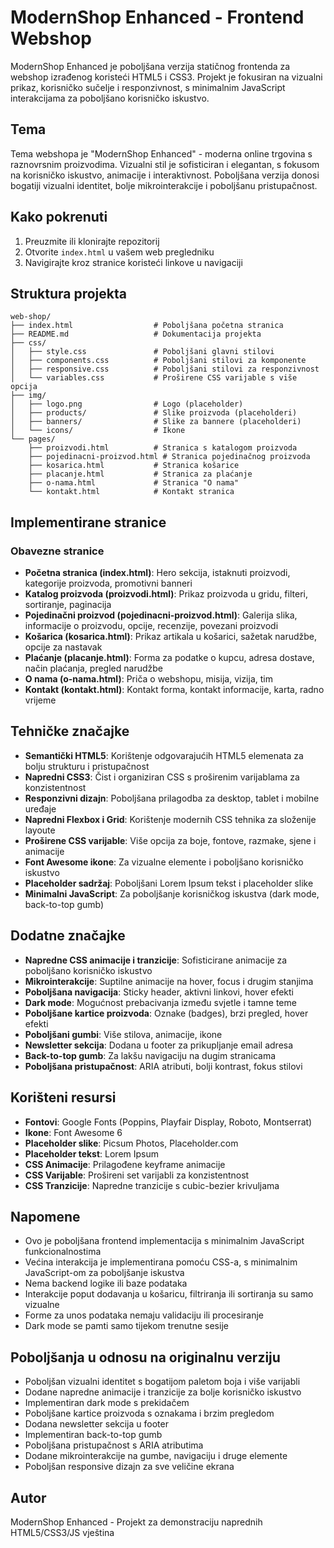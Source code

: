 # ModernShop Enhanced - Frontend Webshop

ModernShop Enhanced je poboljšana verzija statičnog frontenda za webshop izrađenog koristeći HTML5 i CSS3. Projekt je fokusiran na vizualni prikaz, korisničko sučelje i responzivnost, s minimalnim JavaScript interakcijama za poboljšano korisničko iskustvo.

## Tema

Tema webshopa je "ModernShop Enhanced" - moderna online trgovina s raznovrsnim proizvodima. Vizualni stil je sofisticiran i elegantan, s fokusom na korisničko iskustvo, animacije i interaktivnost. Poboljšana verzija donosi bogatiji vizualni identitet, bolje mikrointerakcije i poboljšanu pristupačnost.

## Kako pokrenuti

1. Preuzmite ili klonirajte repozitorij
2. Otvorite `index.html` u vašem web pregledniku
3. Navigirajte kroz stranice koristeći linkove u navigaciji

## Struktura projekta

```
web-shop/
├── index.html                  # Poboljšana početna stranica
├── README.md                   # Dokumentacija projekta
├── css/
│   ├── style.css               # Poboljšani glavni stilovi
│   ├── components.css          # Poboljšani stilovi za komponente
│   ├── responsive.css          # Poboljšani stilovi za responzivnost
│   └── variables.css           # Proširene CSS varijable s više opcija
├── img/
│   ├── logo.png                # Logo (placeholder)
│   ├── products/               # Slike proizvoda (placeholderi)
│   ├── banners/                # Slike za bannere (placeholderi)
│   └── icons/                  # Ikone
└── pages/
    ├── proizvodi.html          # Stranica s katalogom proizvoda
    ├── pojedinacni-proizvod.html # Stranica pojedinačnog proizvoda
    ├── kosarica.html           # Stranica košarice
    ├── placanje.html           # Stranica za plaćanje
    ├── o-nama.html             # Stranica "O nama"
    └── kontakt.html            # Kontakt stranica
```

## Implementirane stranice

### Obavezne stranice
- **Početna stranica (index.html)**: Hero sekcija, istaknuti proizvodi, kategorije proizvoda, promotivni banneri
- **Katalog proizvoda (proizvodi.html)**: Prikaz proizvoda u gridu, filteri, sortiranje, paginacija
- **Pojedinačni proizvod (pojedinacni-proizvod.html)**: Galerija slika, informacije o proizvodu, opcije, recenzije, povezani proizvodi
- **Košarica (kosarica.html)**: Prikaz artikala u košarici, sažetak narudžbe, opcije za nastavak
- **Plaćanje (placanje.html)**: Forma za podatke o kupcu, adresa dostave, način plaćanja, pregled narudžbe
- **O nama (o-nama.html)**: Priča o webshopu, misija, vizija, tim
- **Kontakt (kontakt.html)**: Kontakt forma, kontakt informacije, karta, radno vrijeme

## Tehničke značajke

- **Semantički HTML5**: Korištenje odgovarajućih HTML5 elemenata za bolju strukturu i pristupačnost
- **Napredni CSS3**: Čist i organiziran CSS s proširenim varijablama za konzistentnost
- **Responzivni dizajn**: Poboljšana prilagodba za desktop, tablet i mobilne uređaje
- **Napredni Flexbox i Grid**: Korištenje modernih CSS tehnika za složenije layoute
- **Proširene CSS varijable**: Više opcija za boje, fontove, razmake, sjene i animacije
- **Font Awesome ikone**: Za vizualne elemente i poboljšano korisničko iskustvo
- **Placeholder sadržaj**: Poboljšani Lorem Ipsum tekst i placeholder slike
- **Minimalni JavaScript**: Za poboljšanje korisničkog iskustva (dark mode, back-to-top gumb)

## Dodatne značajke

- **Napredne CSS animacije i tranzicije**: Sofisticirane animacije za poboljšano korisničko iskustvo
- **Mikrointerakcije**: Suptilne animacije na hover, focus i drugim stanjima
- **Poboljšana navigacija**: Sticky header, aktivni linkovi, hover efekti
- **Dark mode**: Mogućnost prebacivanja između svjetle i tamne teme
- **Poboljšane kartice proizvoda**: Oznake (badges), brzi pregled, hover efekti
- **Poboljšani gumbi**: Više stilova, animacije, ikone
- **Newsletter sekcija**: Dodana u footer za prikupljanje email adresa
- **Back-to-top gumb**: Za lakšu navigaciju na dugim stranicama
- **Poboljšana pristupačnost**: ARIA atributi, bolji kontrast, fokus stilovi

## Korišteni resursi

- **Fontovi**: Google Fonts (Poppins, Playfair Display, Roboto, Montserrat)
- **Ikone**: Font Awesome 6
- **Placeholder slike**: Picsum Photos, Placeholder.com
- **Placeholder tekst**: Lorem Ipsum
- **CSS Animacije**: Prilagođene keyframe animacije
- **CSS Varijable**: Prošireni set varijabli za konzistentnost
- **CSS Tranzicije**: Napredne tranzicije s cubic-bezier krivuljama

## Napomene

- Ovo je poboljšana frontend implementacija s minimalnim JavaScript funkcionalnostima
- Većina interakcija je implementirana pomoću CSS-a, s minimalnim JavaScript-om za poboljšanje iskustva
- Nema backend logike ili baze podataka
- Interakcije poput dodavanja u košaricu, filtriranja ili sortiranja su samo vizualne
- Forme za unos podataka nemaju validaciju ili procesiranje
- Dark mode se pamti samo tijekom trenutne sesije

## Poboljšanja u odnosu na originalnu verziju

- Poboljšan vizualni identitet s bogatijom paletom boja i više varijabli
- Dodane napredne animacije i tranzicije za bolje korisničko iskustvo
- Implementiran dark mode s prekidačem
- Poboljšane kartice proizvoda s oznakama i brzim pregledom
- Dodana newsletter sekcija u footer
- Implementiran back-to-top gumb
- Poboljšana pristupačnost s ARIA atributima
- Dodane mikrointerakcije na gumbe, navigaciju i druge elemente
- Poboljšan responsive dizajn za sve veličine ekrana

## Autor

ModernShop Enhanced - Projekt za demonstraciju naprednih HTML5/CSS3/JS vještina
